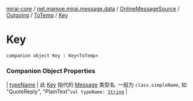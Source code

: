 [mirai-core](../../../../../index.md) / [net.mamoe.mirai.message.data](../../../../index.md) / [OnlineMessageSource](../../../index.md) / [Outgoing](../../index.md) / [ToTemp](../index.md) / [Key](./index.md)

# Key

`companion object Key : Key<ToTemp>`

### Companion Object Properties

| [typeName](type-name.md) | 此 [Key](../../../../-message/-key/index.md) 指代的 [Message](../../../../-message/index.md) 类型名. 一般为 `class.simpleName`, 如 "QuoteReply", "PlainText"`val typeName: `[`String`](https://kotlinlang.org/api/latest/jvm/stdlib/kotlin/-string/index.html) |


